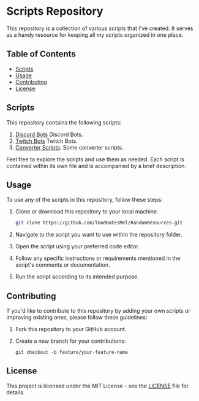 # Scripts Repository

This repository is a collection of various scripts that I've created. It serves as a handy resource for keeping all my scripts organized in one place.

## Table of Contents

- [Scripts](#Scripts)
- [Usage](#usage)
- [Contributing](#contributing)
- [License](#License)

## Scripts

This repository contains the following scripts:

1. [Discord Bots](Scripts/DiscordBots/) Discord Bots.
2. [Twitch Bots](Scripts/TwitchBots/) Twitch Bots.
3. [Converter Scripts](Scripts/ConverterScripts/): Some converter scripts.

Feel free to explore the scripts and use them as needed. Each script is contained within its own file and is accompanied by a brief description.

## Usage

To use any of the scripts in this repository, follow these steps:

1. Clone or download this repository to your local machine.
   ```bash
   git clone https://github.com/lGodHatesMel/RandomResources.git

2. Navigate to the script you want to use within the repository folder.

3. Open the script using your preferred code editor.

4. Follow any specific instructions or requirements mentioned in the script's comments or documentation.

5. Run the script according to its intended purpose.

## Contributing

If you'd like to contribute to this repository by adding your own scripts or improving existing ones, please follow these guidelines:

1. Fork this repository to your GitHub account.

2. Create a new branch for your contributions:

   ```shell
   git checkout -b feature/your-feature-name

## License

This project is licensed under the MIT License - see the [LICENSE](LICENSE) file for details.
